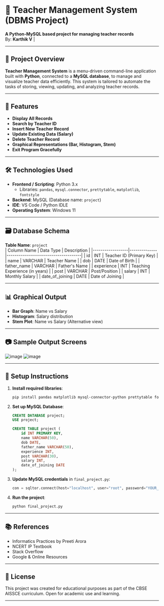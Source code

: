 # 🏫 Teacher Management System (DBMS Project)

**A Python-MySQL based project for managing teacher records**  
By: **Karthik V** |

---

## **📌 Project Overview**

**Teacher Management System** is a menu-driven command-line application built with **Python**, connected to a **MySQL database**, to manage and visualize teacher data efficiently. This system is tailored to automate the tasks of storing, viewing, updating, and analyzing teacher records.

---

## **🚀 Features**

- **Display All Records**  
- **Search by Teacher ID**
- **Insert New Teacher Record**
- **Update Existing Data (Salary)**
- **Delete Teacher Record**
- **Graphical Representations (Bar, Histogram, Stem)**
- **Exit Program Gracefully**

---

## **🛠️ Technologies Used**

- **Frontend / Scripting**: Python 3.x  
  - Libraries: `pandas`, `mysql.connector`, `prettytable`, `matplotlib`, `fontstyle`
- **Backend**: MySQL (Database name: `project`)
- **IDE**: VS Code / Python IDLE
- **Operating System**: Windows 11

---

## **🗃️ Database Schema**

**Table Name**: `project`  
| Column Name      | Data Type    | Description                          |
|------------------|--------------|--------------------------------------|
| id               | INT          | Teacher ID (Primary Key)             |
| name             | VARCHAR      | Teacher Name                         |
| dob              | DATE         | Date of Birth                        |
| father_name      | VARCHAR      | Father's Name                        |
| experience       | INT          | Teaching Experience (in years)       |
| post             | VARCHAR      | Post/Position                        |
| salary           | INT          | Monthly Salary                       |
| date_of_joining  | DATE         | Date of Joining                      |

---

## **📊 Graphical Output**

- **Bar Graph**: Name vs Salary  
- **Histogram**: Salary distribution  
- **Stem Plot**: Name vs Salary (Alternative view)

---

## **📷 Sample Output Screens**

![image](https://github.com/user-attachments/assets/9b9a0216-4565-4ce3-b178-40cc106bb88d)
![image](https://github.com/user-attachments/assets/c47a2501-759f-4ce7-a53c-2f6a7d58961f)


---

## **📄 Setup Instructions**

1. **Install required libraries**:
    ```bash
    pip install pandas matplotlib mysql-connector-python prettytable fontstyle
    ```

2. **Set up MySQL Database**:
    ```sql
    CREATE DATABASE project;
    USE project;

    CREATE TABLE project (
        id INT PRIMARY KEY,
        name VARCHAR(50),
        dob DATE,
        father_name VARCHAR(50),
        experience INT,
        post VARCHAR(30),
        salary INT,
        date_of_joining DATE
    );
    ```

3. **Update MySQL credentials** in `final_project.py`:
    ```python
    con = sqltor.connect(host="localhost", user="root", password="YOUR_PASSWORD", database="project")
    ```

4. **Run the project**:
    ```bash
    python final_project.py
    ```

---

## **📚 References**

- Informatics Practices by Preeti Arora  
- NCERT IP Textbook  
- Stack Overflow  
- Google & Online Resources

---

## **📌 License**

This project was created for educational purposes as part of the CBSE AISSCE curriculum. Open for academic use and learning.

---
